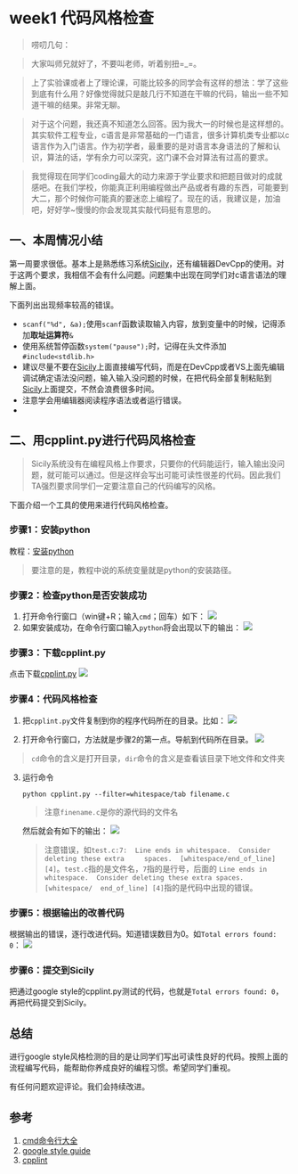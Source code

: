 # week1 代码风格检查

> 唠叨几句：

> 大家叫师兄就好了，不要叫老师，听着别扭=_=。

> 上了实验课或者上了理论课，可能比较多的同学会有这样的想法：学了这些到底有什么用？好像觉得就只是敲几行不知道在干嘛的代码，输出一些不知道干嘛的结果。非常无聊。

> 对于这个问题，我还真不知道怎么回答。因为我大一的时候也是这样想的。其实软件工程专业，c语言是非常基础的一门语言，很多计算机类专业都以c语言作为入门语言。作为初学者，最重要的是对语言本身语法的了解和认识，算法的话，学有余力可以深究，这门课不会对算法有过高的要求。

> 我觉得现在同学们coding最大的动力来源于学业要求和把题目做对的成就感吧。在我们学校，你能真正利用编程做出产品或者有趣的东西，可能要到大二，那个时候你可能真的要迷恋上编程了。现在的话，我建议是，加油吧，好好学~慢慢的你会发现其实敲代码挺有意思的。

## 一、本周情况小结

第一周要求很低。基本上是熟悉练习系统[Sicily][]，还有编辑器DevCpp的使用。对于这两个要求，我相信不会有什么问题。问题集中出现在同学们对c语言语法的理解上面。

下面列出出现频率较高的错误。

*	`scanf("%d", &a);`使用`scanf`函数读取输入内容，放到变量中的时候，记得添加**取址运算符**`&`
*	使用系统暂停函数`system("pause");`时，记得在头文件添加`#include<stdlib.h>`
*	建议尽量不要在[Sicily][]上面直接编写代码，而是在DevCpp或者VS上面先编辑调试确定语法没问题，输入输入没问题的时候，在把代码全部复制粘贴到[Sicily][]上面提交，不然会浪费很多时间。
*	注意学会用编辑器阅读程序语法或者运行错误。
*	

[Sicily]: http://soj.sysu.edu.cn/index.php

## 二、用cpplint.py进行代码风格检查

> Sicily系统没有在编程风格上作要求，只要你的代码能运行，输入输出没问题，就可能可以通过。但是这样会写出可能可读性很差的代码。因此我们TA强烈要求同学们一定要注意自己的代码编写的风格。

下面介绍一个工具的使用来进行代码风格检查。

### 步骤1：安装python

教程：[安装python][]

> 要注意的是，教程中说的系统变量就是python的安装路径。

[安装python]: http://jingyan.baidu.com/article/7908e85c78c743af491ad261.html

### 步骤2：检查python是否安装成功

1. 打开命令行窗口（win键+R；输入`cmd`；回车）如下：
![](http://ww3.sinaimg.cn/large/ed796d65gw1ewaf0z4ppoj20he091myl.jpg)
2. 如果安装成功，在命令行窗口输入`python`将会出现以下的输出：
![](http://ww2.sinaimg.cn/large/ed796d65gw1ewaf4k6m5yj213s0lw0vr.jpg)


### 步骤3：下载cpplint.py

点击下载[cpplint.py][]
![](http://ww1.sinaimg.cn/large/ed796d65gw1ewafi54dw8j21740om75z.jpg)

[cpplint.py]: http://pan.baidu.com/s/1bn0mqN9

### 步骤4：代码风格检查

1. 把`cpplint.py`文件复制到你的程序代码所在的目录。比如：
![](http://ww1.sinaimg.cn/large/ed796d65gw1ewafkpn599j20wl0p4wk4.jpg)

2. 打开命令行窗口，方法就是步骤2的第一点。导航到代码所在目录。
![](http://ww1.sinaimg.cn/large/ed796d65gw1ewafoanusrj213s0c642m.jpg)
> `cd`命令的含义是打开目录，`dir`命令的含义是查看该目录下地文件和文件夹

3. 运行命令  
	```
	python cpplint.py --filter=whitespace/tab filename.c
	```
	> 注意`finename.c`是你的源代码的文件名
	
	然后就会有如下的输出：
	![](http://ww4.sinaimg.cn/large/ed796d65gw1ewagjny36xj213s0lwwim.jpg)
	> 注意错误，如`test.c:7:  Line ends in whitespace.  Consider deleting these extra 	spaces.  [whitespace/end_of_line] [4]`。`test.c`指的是文件名，`7`指的是行号，后面的	`Line ends in whitespace.  Consider deleting these extra spaces.  [whitespace/	end_of_line] [4]`指的是代码中出现的错误。

### 步骤5：根据输出的改善代码

根据输出的错误，逐行改进代码。知道错误数目为0。如`Total errors found: 0`：
![](http://ww2.sinaimg.cn/large/ed796d65gw1ewagnwjvq7j213s0lw40r.jpg)

### 步骤6：提交到Sicily

把通过google style的cpplint.py测试的代码，也就是`Total errors found: 0`，再把代码提交到Sicily。

## 总结

进行google style风格检测的目的是让同学们写出可读性良好的代码。按照上面的流程编写代码，能帮助你养成良好的编程习惯。希望同学们重视。

有任何问题欢迎评论。我们会持续改进。

## 参考

1. [cmd命令行大全][]
2. [google style guide][]
3. [cpplint][]


[cmd命令行大全]: http://jingyan.baidu.com/article/f0e83a25f2659a22e59101b5.html
[google style guide]: https://github.com/google/styleguide
[cpplint]: https://en.wikipedia.org/wiki/Cpplint